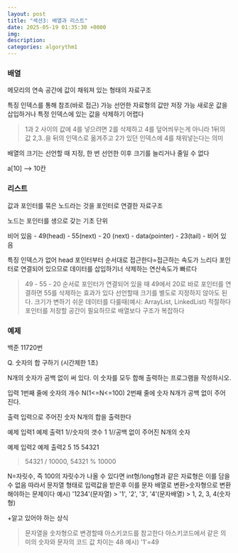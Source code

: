 ```yaml
---
layout: post
title: "섹션3: 배열과 리스트"
date: 2025-05-19 01:35:30 +0000
img:
description:
categories: algorythm1
---
```





<h3>배열</h3>   

메모리의 연속 공간에 값이 채워져 있는 형태의 자료구조 

특징
인덱스를 통해 참조(바로 접근) 가능 
선언한 자료형의 값만 저장 가능
새로운 값을 삽입하거나 특정 인덱스에 있는 값을 삭제하기 어렵다 

>1과 2 사이의 값에 4를 넣으려면 
2를 삭제하고 4를 덮어씌우는게 아니라 1뒤의 값 2,3..을 뒤의 인덱스로 옮겨주고 2가 있던 인덱스에 4를 채워넣는다는 의미 

배열의 크기는 선언할 때 지정, 한 번 선언한 이후 크기를 늘리거나 줄일 수 없다 

a[10]  --> 10칸 


<h3>리스트</h3>   

값과 포인터를 묶은 노드라는 것을 포인터로 연결한 자료구조 

노드는 포인터를 생으로 갖는 기초 단위 

비어 있음 - 49(head) - 55(next) - 20 (next) - data(pointer) - 23(tail) - 비어 있음

특징
인덱스가 없어 head 포인터부터 순서대로 접근한다=접근하는 속도가 느리다 
포인터로 연결되어 있으므로 데이터를 삽입하기너 삭제하는 연산속도가 빠르다 

>49 - 55 - 20 순서로 포인터가 연결되어 있을 때 
49에서 20로 바로 포인터를 연결하면 55를 삭제하는 효과가 있다 
선언할때 크기를 별도로 지정하지 않아도 된다. 크기가 변하기 쉬운 데이터를 다룰때(예시: ArrayList, LinkedList) 적절하다 
포인터를 저장할 공간이 필요하므로 배열보다 구조가 복잡하다 

<h3>예제</h3>  

백준 11720번

Q. 숫자의 합 구하기 (시간제한 1초)

N개의 숫자가 공백 없이 써 있다. 이 숫자를 모두 합해 출력하는 프로그램을 작성하시오.

입력
1번째 줄에 숫자의 개수 N(1<=N<=100) 2번째 줄에 숫자 N개가 공백 없이 주어진다.

출력
입력으로 주어진 숫자 N개의 합을 출력한다 

예제 입력1                                예제 출력1
1//숫자의 갯수                            1
1//공백 없이 주어진 N개의 숫자      

예제 입력2                                예제 출력2
5                                         15
54321

>54321 / 10000, 54321 % 10000

N=자릿수, 즉 100의 자릿수가 나올 수 있다면 int형/long형과 같은 자료형은 이를 담을 수 없음
따라서 문자열 형태로 입력값을 받은후 이를 문자 배열로 변환>숫자형으로 변환 해야하는 문제이다 
예시) '1234'(문자열) > '1', '2', '3', '4'(문자배열) > 1, 2, 3, 4(숫자형)

+알고 있어야 하는 상식
>문자열을 숫자형으로 변경할때 아스키코드를 참고한다
>아스키코드에서 같은 의미의 숫자와 문자의 코드 값 차이는 48
 예시) '1'=49


